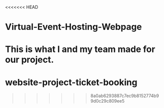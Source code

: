 <<<<<<< HEAD
# Virtual-Event-Hosting-Webpage
This is what I and my team made for our project.
=======
# website-project-ticket-booking
>>>>>>> 8a0ab6293887c7ec9b8152774b99d0c29c809ee5
